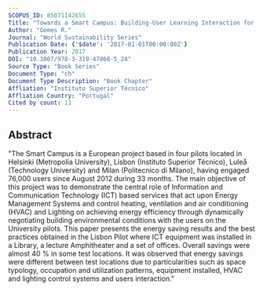 ```yaml
---
SCOPUS_ID: 85071142655
Title: "Towards a Smart Campus: Building-User Learning Interaction for Energy Efficiency, the Lisbon Case Study"
Author: "Gomes R."
Journal: "World Sustainability Series"
Publication Date: {'$date': '2017-01-01T00:00:00Z'}
Publication Year: 2017
DOI: "10.1007/978-3-319-47868-5_24"
Source Type: "Book Series"
Document Type: "ch"
Document Type Description: "Book Chapter"
Affliation: "Instituto Superior Técnico"
Affliation Country: "Portugal"
Cited by count: 11
---
```


## Abstract
"The Smart Campus is a European project based in four pilots located in Helsinki (Metropolia University), Lisbon (Instituto Superior Técnico), Luleå (Technology University) and Milan (Politecnico di Milano), having engaged 76,000 users since August 2012 during 33 months. The main objective of this project was to demonstrate the central role of Information and Communication Technology (ICT) based services that act upon Energy Management Systems and control heating, ventilation and air conditioning (HVAC) and Lighting on achieving energy efficiency through dynamically negotiating building environmental conditions with the users on the University pilots. This paper presents the energy saving results and the best practices obtained in the Lisbon Pilot where ICT equipment was installed in a Library, a lecture Amphitheater and a set of offices. Overall savings were almost 40 % in some test locations. It was observed that energy savings were different between test locations due to particularities such as space typology, occupation and utilization patterns, equipment installed, HVAC and lighting control systems and users interaction."
